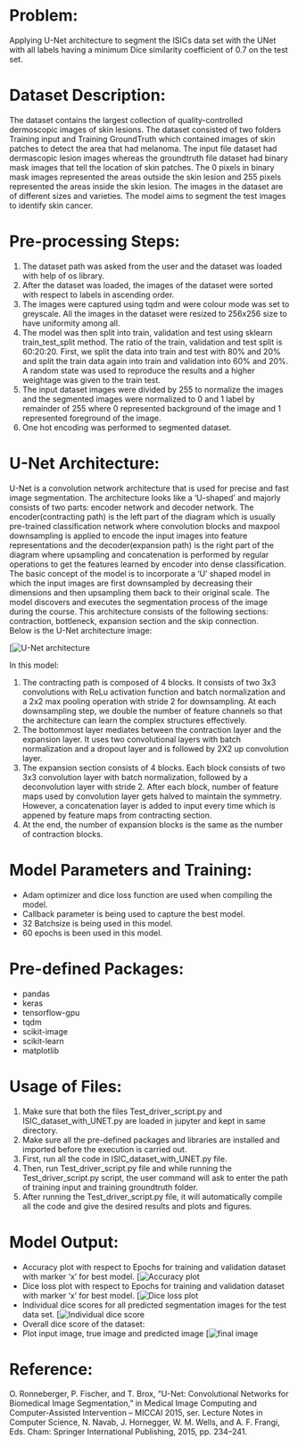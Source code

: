 # Problem:
Applying U-Net architecture to segment the ISICs data set with the UNet with all labels having a minimum Dice similarity coefficient of 0.7 on the test set.

# Dataset Description:
The dataset contains the largest collection of quality-controlled dermoscopic images of skin lesions. The dataset consisted of two folders Training input and Training GroundTruth which contained images of skin patches to detect the area that had melanoma. The input file dataset had dermascopic lesion images whereas the groundtruth file dataset had binary mask images that tell the location of skin patches. The 0 pixels in binary mask images represented the areas outside the skin lesion and 255 pixels represented the areas inside the skin lesion. The images in the dataset are of different sizes and varieties. The model aims to segment the test images to identify skin cancer. 

# Pre-processing Steps:
1.	The dataset path was asked from the user and the dataset was loaded with help of os library. 
2.	After the dataset was loaded, the images of the dataset were sorted with respect to labels in ascending order. 
3.	The images were captured using tqdm and were colour mode was set to greyscale. All the images in the dataset were resized to 256x256 size to have uniformity among all. 
4.	The model was then split into train, validation and test using sklearn train_test_split method. The ratio of the train, validation and test split is 60:20:20. First, we split the data into train and test with 80% and 20% and split the train data again into train and validation into 60% and 20%. A random state was used to reproduce the results and a higher weightage was given to the train test. 
5.	The input dataset images were divided by 255 to normalize the images and the segmented images were normalized to 0 and 1 label by remainder of 255 where 0 represented background of the image and 1 represented foreground of the image. 
6.	One hot encoding was performed to segmented dataset. 

# U-Net Architecture:
U-Net is a convolution network architecture that is used for precise and fast image segmentation. The architecture looks like a ‘U-shaped’ and majorly consists of two parts: encoder network and decoder network. The encoder(contracting path) is the left part of the diagram which is usually pre-trained classification network where convolution blocks and maxpool downsampling is applied to encode the input images into feature representations and the decoder(expansion path) is the right part of the diagram where upsampling and concatenation is performed by regular operations to get the features learned by encoder into dense classification. The basic concept of the model is to incorporate a ‘U’ shaped model in which the input images are first downsampled by decreasing their dimensions and then upsampling them back to their original scale. The model discovers and executes the segmentation process of the image during the course. This architecture consists of the following sections: contraction, bottleneck, expansion section and the skip connection.  
Below is the U-Net architecture image:

[![U-Net architecture](https://github.com/arushi-mah/PatternFlow/blob/topic-recognition/recognition/Arushi/u-net_architecture.png)

In this model:
1.	The contracting path is composed of 4 blocks. It consists of two 3x3 convolutions with ReLu activation function and batch normalization and a 2x2 max pooling operation with stride 2 for downsampling. At each downsampling step, we double the number of feature channels so that the architecture can learn the complex structures effectively. 
2.	The bottommost layer mediates between the contraction layer and the expansion layer. It uses two convolutional layers with batch normalization and a dropout layer and is followed by 2X2 up convolution layer. 
3.	The expansion section consists of 4 blocks. Each block consists of two 3x3 convolution layer with batch normalization, followed by a deconvolution layer with stride 2. After each block, number of feature maps used by convolution layer gets halved to maintain the symmetry. However, a concatenation layer is added to input every time which is appened by feature maps from contracting section. 
4.	At the end, the number of expansion blocks is the same as the number of contraction blocks. 

# Model Parameters and Training:
  - Adam optimizer and dice loss function are used when compiling the model. 
  - Callback parameter is being used to capture the best model.
  - 32 Batchsize is being used in this model.
  - 60 epochs is been used in this model.

# Pre-defined Packages:
- pandas
-	keras
-	tensorflow-gpu
-	tqdm
-	scikit-image
-	scikit-learn
-	matplotlib

# Usage of Files:
1.	Make sure that both the files Test_driver_script.py and ISIC_dataset_with_UNET.py are loaded in jupyter and kept in same directory. 
2.	Make sure all the pre-defined packages and libraries are installed and imported before the execution is carried out. 
3.	First, run all the code in ISIC_dataset_with_UNET.py file.  
4.	Then, run Test_driver_script.py file and while running the Test_driver_script.py script, the user command will ask to enter the path of training input and training groundtruth folder. 
5.	After running the Test_driver_script.py file, it will automatically compile all the code and give the desired results and plots and figures. 

# Model Output:
-	Accuracy plot with respect to Epochs for training and validation dataset with marker ‘x’ for best model.
[![Accuracy plot]()
-	Dice loss plot with respect to Epochs for training and validation dataset with marker ‘x’ for best model.
[![Dice loss plot]()
-	Individual dice scores for all predicted segmentation images for the test data set.
[![Individual dice score]()
-	Overall dice score of the dataset: 
-	Plot input image, true image and predicted image
[![final image]()

# Reference:
O. Ronneberger, P. Fischer, and T. Brox, “U-Net: Convolutional Networks for Biomedical Image Segmentation,” in Medical Image Computing and Computer-Assisted Intervention – MICCAI 2015, ser. Lecture Notes in Computer Science, N. Navab, J. Hornegger, W. M. Wells, and A. F. Frangi, Eds. Cham: Springer International Publishing, 2015, pp. 234–241.
